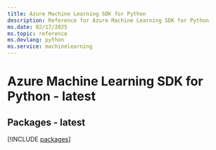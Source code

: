 ```yaml
---
title: Azure Machine Learning SDK for Python
description: Reference for Azure Machine Learning SDK for Python
ms.date: 02/17/2025
ms.topic: reference
ms.devlang: python
ms.service: machinelearning
---
```

# Azure Machine Learning SDK for Python - latest
## Packages - latest
[!INCLUDE [packages](machine-learning-index.md)]
